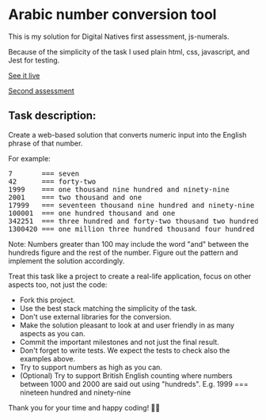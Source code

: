 # Arabic number conversion tool

This is my solution for Digital Natives first assessment, js-numerals.

Because of the simplicity of the task I used plain html, css, javascript, and Jest for testing.

[See it live](https://rolandkrancz.github.io/DigitalNatives-Assessment/)

[Second assessment](https://github.com/rolandkrancz/DigitalNatives-Assessment-2)

## Task description:

Create a web-based solution that converts numeric input into the English phrase of that number. 

For example:
<pre>
7       === seven
42      === forty-two
1999    === one thousand nine hundred and ninety-nine
2001    === two thousand and one
17999   === seventeen thousand nine hundred and ninety-nine
100001  === one hundred thousand and one
342251  === three hundred and forty-two thousand two hundred and fifty-one
1300420 === one million three hundred thousand four hundred and twenty
</pre>

Note: Numbers greater than 100 may include the word "and" between the hundreds figure and the rest of the number. Figure out the pattern and implement the solution accordingly.

Treat this task like a project to create a real-life application, focus on other aspects too, not just the code:
- Fork this project.
- Use the best stack matching the simplicity of the task.
- Don't use external libraries for the conversion.
- Make the solution pleasant to look at and user friendly in as many aspects as you can.
- Commit the important milestones and not just the final result.
- Don't forget to write tests. We expect the tests to check also the examples above.
- Try to support numbers as high as you can.
- (Optional) Try to support British English counting where numbers between 1000 and 2000 are said out using "hundreds". E.g. 1999 === nineteen hundred and ninety-nine

Thank you for your time and happy coding! 🧑‍💻
